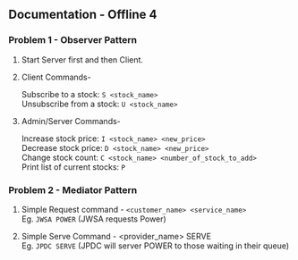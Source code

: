 ## Documentation - Offline 4

### Problem 1 - Observer Pattern

1. Start Server first and then Client.
2. Client Commands-

    Subscribe to a stock:	`S <stock_name>` <br>
	Unsubscribe from a stock: `U <stock_name>` <br>
	
3. Admin/Server Commands-

	Increase stock price: `I <stock_name> <new_price>` <br>
	Decrease stock price: `D <stock_name> <new_price>` <br>
	Change stock count: `C <stock_name> <number_of_stock_to_add>` <br> 
	Print list of current stocks: `P` 


### Problem 2 - Mediator Pattern

1. Simple Request command - `<customer_name> <service_name>` <br>
	Eg. `JWSA POWER`	(JWSA requests Power) <br>

2. Simple Serve Command - <provider_name> SERVE <br>
	Eg. `JPDC SERVE` (JPDC will server POWER to those waiting in their queue) <br>
		
